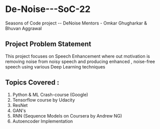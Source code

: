 # De-Noise---SoC-22
Seasons of Code project -- DeNoise
Mentors - Omkar Ghugharkar & Bhuvan Aggrawal

## Project Problem Statement
  This project focuses on Speech Enhancement where out motivation is removing noise from noisy speech and producing enhanced , noise-free speech using various Deep Learning techniques

## Topics Covered :
  1. Python & ML Crash-course (Google)
  2. Tensorflow course by Udacity
  3. ResNet
  4. GAN's
  5. RNN (Sequence Models on Coursera by Andrew NG)
  6. Autoencoder Implementation
  


